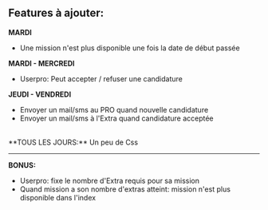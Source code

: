 ## Features à ajouter:

**MARDI**<br/>
  - Une mission n'est plus disponible une fois la date de début passée<br/>
  
**MARDI - MERCREDI**<br/>
  - Userpro: Peut accepter / refuser une candidature<br/>
  
**JEUDI - VENDREDI**<br/>
  - Envoyer un mail/sms au PRO quand nouvelle candidature
  - Envoyer un mail/sms à l'Extra quand candidature acceptée
  <br/>
**TOUS LES JOURS:**
Un peu de Css
  
  ---
  
**BONUS:**
  - Userpro: fixe le nombre d'Extra requis pour sa mission
  - Quand mission a son nombre d'extras atteint: mission n'est plus disponible dans l'index
  
  
